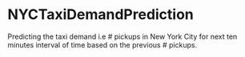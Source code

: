 # NYCTaxiDemandPrediction
Predicting the taxi demand i.e # pickups in New York City for next ten minutes interval of time based on the previous # pickups.
